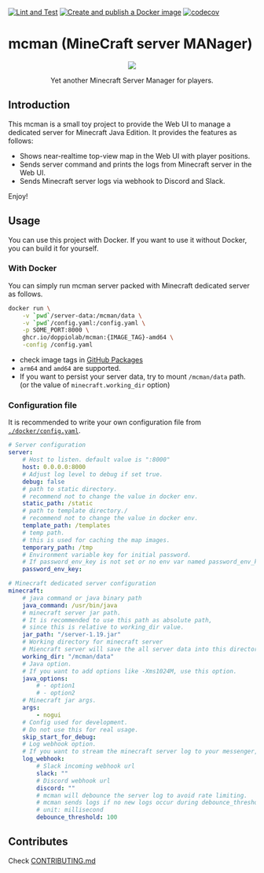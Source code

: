[![Lint and Test](https://github.com/doppiolab/mcman/actions/workflows/lint-and-test.yml/badge.svg)](https://github.com/doppiolab/mcman/actions/workflows/lint-and-test.yml)
[![Create and publish a Docker image](https://github.com/doppiolab/mcman/actions/workflows/publish-docker.yml/badge.svg)](https://github.com/doppiolab/mcman/actions/workflows/publish-docker.yml)
[![codecov](https://codecov.io/gh/doppiolab/mcman/branch/main/graph/badge.svg?token=BAYOLNV6XI)](https://codecov.io/gh/doppiolab/mcman)

# mcman (**M**ine**C**raft server **MAN**ager)

<p align='center'>
    <img src='https://raw.githubusercontent.com/doppiolab/mcman/main/static/favicon.ico'>
</p>
<p align='center'>
    Yet another Minecraft Server Manager for players.
</p>

## Introduction

This mcman is a small toy project to provide the Web UI to manage a dedicated server for Minecraft Java Edition.
It provides the features as follows:

* Shows near-realtime top-view map in the Web UI with player positions.
* Sends server command and prints the logs from Minecraft server in the Web UI.
* Sends Minecraft server logs via webhook to Discord and Slack.

Enjoy!

## Usage

You can use this project with Docker.
If you want to use it without Docker, you can build it for yourself.

### With Docker

You can simply run mcman server packed with Minecraft dedicated server as follows.

```sh
docker run \
    -v `pwd`/server-data:/mcman/data \
    -v `pwd`/config.yaml:/config.yaml \
    -p SOME_PORT:8000 \
    ghcr.io/doppiolab/mcman:{IMAGE_TAG}-amd64 \
    -config /config.yaml
```

* check image tags in [GitHub Packages](https://github.com/doppiolab/mcman/pkgs/container/mcman)
* `arm64` and `amd64` are supported.
* If you want to persist your server data, try to mount `/mcman/data` path. (or the value of `minecraft.working_dir` option)

### Configuration file

It is recommended to write your own configuration file from [`./docker/config.yaml`](./docker/config.yaml).

```yaml
# Server configuration
server:
    # Host to listen. default value is ":8000"
    host: 0.0.0.0:8000
    # Adjust log level to debug if set true.
    debug: false
    # path to static directory.
    # recommend not to change the value in docker env.
    static_path: /static
    # path to template directory./
    # recommend not to change the value in docker env.
    template_path: /templates
    # temp path.
    # this is used for caching the map images.
    temporary_path: /tmp
    # Environment variable key for initial password.
    # If password_env_key is not set or no env var named password_env_key, mcman generate random password and print it in the server log.
    password_env_key:

# Minecraft dedicated server configuration
minecraft:
    # java command or java binary path
    java_command: /usr/bin/java
    # minecraft server jar path.
    # It is recommended to use this path as absolute path,
    # since this is relative to working_dir value.
    jar_path: "/server-1.19.jar"
    # Working directory for minecraft server
    # Miencraft server will save the all server data into this directory.
    working_dir: "/mcman/data"
    # Java option.
    # If you want to add options like -Xms1024M, use this option.
    java_options:
        # - option1
        # - option2
    # Minecraft jar args.
    args:
        - nogui
    # Config used for development.
    # Do not use this for real usage.
    skip_start_for_debug:
    # Log webhook option.
    # If you want to stream the minecraft server log to your messenger, use this option.
    log_webhook:
        # Slack incoming webhook url
        slack: ""
        # Discord webhook url
        discord: ""
        # mcman will debounce the server log to avoid rate limiting.
        # mcman sends logs if no new logs occur during debounce_threshold.
        # unit: millisecond
        debounce_threshold: 100
```

## Contributes

Check [CONTRIBUTING.md](./CONTRIBUTING.md)
